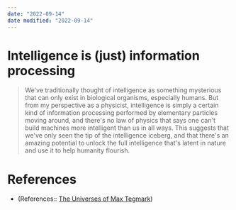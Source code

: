 ```yaml
---
date: "2022-09-14"
date modified: "2022-09-14"
---
```


# Intelligence is (just) information processing
> We've traditionally thought of intelligence as something mysterious that can only exist in biological organisms, especially humans. But from my perspective as a physicist, intelligence is simply a certain kind of information processing performed by elementary particles moving around, and there's no law of physics that says one can't build machines more intelligent than us in all ways. This suggests that we've only seen the tip of the intelligence iceberg, and that there's an amazing potential to unlock the full intelligence that's latent in nature and use it to help humanity flourish.

# References
- (References:: [The Universes of Max Tegmark](https://space.mit.edu/home/tegmark/ai.html))
